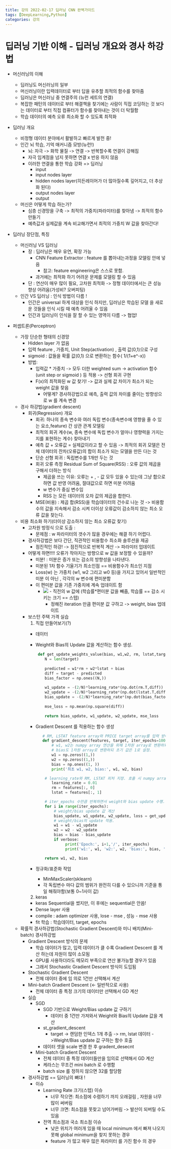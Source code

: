 ```yaml
---
title: 강의 2022-02-17 딥러닝 CNN 완벽가이드 
tags: [DeepLearning,Python]
categories: 강의
---
```

# 딥러닝 기반 이해 - 딥러닝 개요와 경사 하강법
- 머신러닝의 이해
  - 딥러닝도 머신러닝의 일부
  - 머신러닝이란 입력데이터로 부터 답을 유추할 최적의 함수를 찾아줌 
  - 딥러닝은 머신러닝 중 연결주의 (뉴런 세트의 연결)
  - 복잡한 패턴의 데이터로 부터 해결책을 찾기에는 사람이 직접 코딩하는 것 보다는 데이터로 부터 직접 컴퓨터가 함수를 찾아내는 것이 더 탁월함
  - 학습 데이터의 예측 오류 최소화 할 수 있도록 최적화

- 딥러닝 개요
    - 비정형 데이터 분야에서 활발하고 빠르게 발전 중!
    - 인간 뇌 학습, 기억 매커니즘 모방(뉴런!)
        - 뇌: 자극 -> 화학 물질 -> 연결 -> 반복할수록 연결이 강해짐
        - 자극 임계점을 넘지 못하면 연결 x 반응 하지 않음
        - 이러한 연결을 통한 학습 강화 => 딥러닝
            - input
            - input nodes layer
            - hidden nodes layer(히든레이어가 더 많아질수록 깊어지고, 더 추상화 된다)
            - output nodes layer
            - output
    - 머신은 어떻게 학습 하는가?
        - 심층 신경망을 구축 -> 최적의 가중치(파라미터)를 찾아냄 -> 최적의 함수 만들기
        - 예측값과 실제값을 계속 비교해가면서 최적의 가중치 W 값을 찾아간다! 
- 딥러닝 장단점, 특징
    - 머신러닝 VS 딥러닝
        - 장 : 딥러닝은 매우 유연, 확장 가능
            - CNN Feature Extractor : feature 를 뽑아내는과정을 모델링 안에 넣음
                - 참고: feature engineering은 스스로 못함.
            - 과거에는 최적화 하기 어려운 문제를 모델링 할 수 있음
        - 단 : 연산이 매우 많이 필요, 고차원 최적화 -> 정형 데이터에서는 큰 성능 향상 어려움(가성비? 오버피팅)
    - 인간 VS 딥러닝 : 인식 방법이 다름 !
        - 인간은 universal 하게 대상을 인식 하지만, 딥러닝은 학습된 모델 을 새로운 것들을 인식 시킬 때 예측 어려울 수 있음
        - 인간과 딥러닝이 인식을 잘 할 수 있는 영역이 다름 -> 협업!
- 퍼셉트론(Perceptron)
    - 가장 단순한 형태의 신경망
        - Hidden layer 가 없음
        - 입력 feature , 가중치, Unit Step(activation) , 출력 값(0,1)으로 구성
        - sigmoid : 값들을 확률 값(0,1) 으로 변환하는 함수( 1/(1+e^-x))
        - 방법:
            - 입력값 * 가중치 -> 모두 더한 weighted sum -> activation 함수 (unit step or sigmoid ) 등 적용 -> 선형 회귀 구현
            - F(x)의 최적화된 w 값 찾기! -> 값과 실제 값 차이가 최소가 되는 weight 값을 찾음
                - 어떻계? 경사하강법으로 예측, 출력 값의 차이를 줄이는 방향성으로 w 를 계속 변경
    - 경사 하강법(gradient descent)
        - 회귀(Regression) 개요
            - 회귀: 하나의 종속 변수와 여러 독립 변수(종속변수에 영향을 줄 수 있는 요소,feature) 간 상관 관계 모델링
            - 최적의 회귀 계수(w, 종속 변수에 독립 변수가 얼마나 영향력을 가지는지를 표현하는 계수) 찾아내기
            - 예측 값 + 오류값 = 실제값이라고 할 수 있음 -> 최적의 회귀 모델은 전체 데이터의 잔차(오류값)의 합이 최소가 되는 모델을 만든 다는 것 
            - 단순 선형 회귀 : 독립변수를 1개만 두는 것
            - 회귀 오류 측정 Residual Sum of Square(RSS) : 오류 값의 제곱을 구해서 더하는 방식
                - 제곱을 쓰는 이유: 오류는 + , - 값 모두 있을 수 있는데 그냥 합으로 하면 값 반영 어려움, 절대값으로 하면 미분 어려움
                - w 변수가 중심 변수임
                - RSS 는 모든 데이터의 오차 값의 제곱을 합한다. 
            - MSE(비용) : 제곱 합(RSS)을 학습데이터의 건수로 나눈 것 -> 비용함수의 값을 지속해서 감소 시켜 더이상 오류값이 감소하지 않는 최소 오류 값을 찾는다.
    - 비용 최소화 하기(더이상 감소하지 않는 최소 오류값 찾기)
        - 고차원 방정식 으로 도출 :
            - 문제점 : w 파라미터의 갯수가 많을 경우에는 해결 하기 어렵다.
        - 경사하강법은 보다 간단, 직관적인 비용함수 최소화 솔루션을 제공
            - 점진적인 하강! -> 점진적으로 반복적 계산 -> 파라미터 업데이트
        - 어떻게 하면!!!! 오류가 작아지는 방향으로 w 값을 보정할 수 있을까?
            - 미분! : 미분은 증가 또는 감소의 방향성을 나타낸다.
            - 미분된 1차 함수 기울기가 최소인점 == 비용함수가 최소인 지점
            - Loss(w) 는 가중치 (w1, w2 그리고 w0 등)을 가지고 있어서 일반적인 미분 이 아닌 , 각각의 w 변수에 편미분함
            - 이 편미분 값을 기존 가중치에 계속 업데이트 함
              - ![](https://raw.githubusercontent.com/chulminkw/CNN_PG/main/utils/images/Weight_update.png)
                    - 직전의 w 값에 (학습률*편미분 값을 빼줌, 학습률 == 감소 시키는 크기 == 스텝)
                  - 정해진 iteration 만큼 편미분 값 구하고 -> weight, bias 업데이트
        - 보스턴 주택 가격 실습
            1. 직접 만들어보기(?)
            - 데이터
            - Weight와 Bias의 Update 값을 계산하는 함수 생성.
              ``` python
               def get_update_weights_value(bias, w1,w2, rm, lstat,target, learning_rate):
                  N = len(target)
                
                  predicted = w1*rm + w2*lstat + bias
                  diff = target - predicted
                  bias_factor = np.ones((N,))
                
                  w1_update = -(2/N)*learning_rate*(np.dot(rm.T,diff))
                  w2_update = -(2/N)*learning_rate*(np.dot(lstat.T,diff))
                  bias_update = -(2/N)*learning_rate*(np.dot(bias_factor.T,diff))
                
                  mse_loss = np.mean(np.square(diff))
                
                  return bias_update, w1_update, w2_update, mse_loss
                ```
            - Gradient Descent 를 적용하는 함수 생성
                ``` python
                   # RM, LSTAT feature array와 PRICE target array를 입력 받아서 iter_epochs수만큼 반복적으로 Weight와 Bias를 update적용. 
                   def gradient_descent(features, target, iter_epochs=1000, verbose=True):
                       # w1, w2는 numpy array 연산을 위해 1차원 array로 변환하되 초기 값은 0으로 설정
                       # bias도 1차원 array로 변환하되 초기 값은 1로 설정.
                       w1 = np.zeros((1,))
                       w2 = np.zeros((1,))
                       bias = np.ones((1, ))
                       print('최초 w1, w2, bias:', w1, w2, bias)

                    # learning_rate와 RM, LSTAT 피처 지정. 호출 시 numpy array형태로 RM과 LSTAT으로 된 2차원 feature가 입력됨.
                       learning_rate = 0.01
                       rm = features[:, 0]
                       lstat = features[:, 1]
    
                    # iter_epochs 수만큼 반복하면서 weight와 bias update 수행. 
                    for i in range(iter_epochs):
                        # weight/bias update 값 계산 
                        bias_update, w1_update, w2_update, loss = get_update_weights_value(bias, w1, w2, rm, lstat, target, learning_rate)
                        # weight/bias의 update 적용. 
                        w1 = w1 - w1_update
                        w2 = w2 - w2_update
                        bias = bias - bias_update
                        if verbose:
                             print('Epoch:', i+1,'/', iter_epochs)
                             print('w1:', w1, 'w2:', w2, 'bias:', bias, 'loss:', loss)
        
                    return w1, w2, bias
                ```
 
            - 정규화/표준화 작업
                - MinMaxScaler(sklearn)
                - 각 독립변수 마다 값의 범위가 완전히 다를 수 있으니까 기준을 통일 해줘야함(보통 0~1사이 값)
            2. keras
            - keras Sequential을 썼지만, 이 후에는 sequential은 안씀! 
            - Dense layer 사용
            - compile : adam optimizer 사용, lose - mse , 성능 - mse 사용
            - fit 학습 : 학습데이터, target, epochs
    - 확률적 경사하강법(Stochastic Gradient Descent)와 미니 배치(Mini-batch) 경사하강법
        - Gradient Descent 방식의 문제
            - 학습 데이터가 많고, 입력 데이터가 클 수록 Gradient Descent 를 계산 하는데 자원이 많이 소모됨
            - GPU를 사용하더라도 메모리 부족으로 연산 불가능할 경우가 있음
            - 그래서 Stochastic Gradient Descent 방식이 도입됨
        - Stochastic Gradient Descent
            - 전체 데이터 중에 임 의로 1건만 선택해서 계산
        - Mini-batch Gradient Descent (<- 일반적으로 사용)
            - 전체 데이터 중 특정 크기의 데이터만 선택해서 GD 계산
        - 실습
            - SGD
                - SGD 기반으로 Weight/Bias update 값 구하기
                    - 데이터 중 1건만 가져와서 Weight와 Bias의 Update 값을 계산
                - st_gradient_descent
                    - target -> 랜덤한 인덱스 1개 추출 -> rm, lstat 데이터 ->Weight/Bias update 값 구하는 함수 호출
                - 데이터 셋을 scale 변경 한 후 gradent_desecnt
            - Mini-batch Gradient Descent
                - 전체 데이터 중 특정 데이터들만을 임의로 선택해서 GD 계산
                - 케라스는 무조건 mini batch 로 수행함
                - batch size 를 정하지 않으면 32를 할당함
        - 경사하강법 == 딥러닝의 뼈대 !
            - 이슈
                - Learning Rate 크기(스텝) 이슈
                    - 너무 작으면: 최소점에 수렴하기 까지 오래걸림 , 자원을 너무 많이 써버림
                    - 너무 크면: 최소점을 못찾고 넘어가버림 -> 발산이 되버릴 수도 있음
                - 전역 최소점과 국소 최소점 이슈
                    - 낮은 위치가 여러개 있을 때 local minimum 에서 빠져 나오지 못해 global minimum을 찾지 못하는 경우
                    - feature 가 많고 매우 많은 파라미터 를 가진 함수 의 경우 
